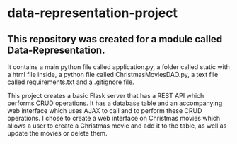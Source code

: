 # data-representation-project
## This repository was created for a module called Data-Representation. 

It contains a main python file called application.py, a folder called static with a html file inside, a python file called ChristmasMoviesDAO.py, a text file called requirements.txt and a .gitignore file.

This project creates a basic Flask server that has a REST API which performs CRUD operations. It has a database table and an accompanying web interface which uses AJAX to call and to perform these CRUD operations. I chose to create a web interface on Christmas movies which allows a user to create a Christmas movie and add it to the table, as well as update the movies or delete them.
